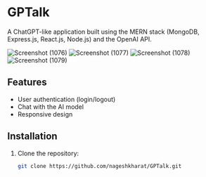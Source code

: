 # GPTalk

A ChatGPT-like application built using the MERN stack (MongoDB, Express.js, React.js, Node.js) and the OpenAI API.

![Screenshot (1076)](https://github.com/user-attachments/assets/c3127b69-d962-40df-9f47-37d99ae9f0b3)
![Screenshot (1077)](https://github.com/user-attachments/assets/5278aa51-0638-475c-b70c-61df200b8676)
![Screenshot (1078)](https://github.com/user-attachments/assets/64a21342-f7b6-4ecc-acda-0f66cf649f6c)
![Screenshot (1079)](https://github.com/user-attachments/assets/2ee1d311-5ca5-438e-8cc6-4ae25c003e26)



## Features

- User authentication (login/logout)
- Chat with the AI model
- Responsive design

## Installation

1. Clone the repository:
   ```bash
   git clone https://github.com/nageshkharat/GPTalk.git

